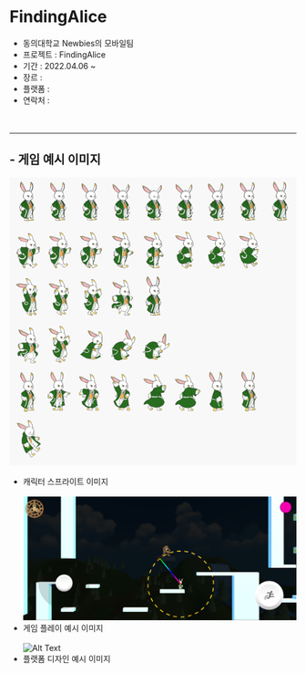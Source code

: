 # FindingAlice
- 동의대학교 Newbies의 모바일팀   
- 프로젝트 : FindingAlice   
- 기간 : 2022.04.06 ~   
- 장르 : 
- 플랫폼 : 
- 연락처 : 
<br/><br/><br/>
*****
   
## - 게임 예시 이미지<br/>
![Alt Text](/Deck/Rabbit_Sprite.PNG)
- 캐릭터 스프라이트 이미지<br/><br/>
![Alt Text](/Deck/Game_Sample_1.png)
- 게임 플레이 예시 이미지<br/><br/>
![Alt Text](/Deck/KakaoTalk_20220819_223458274.gif)
- 플랫폼 디자인 예시 이미지<br/><br/>